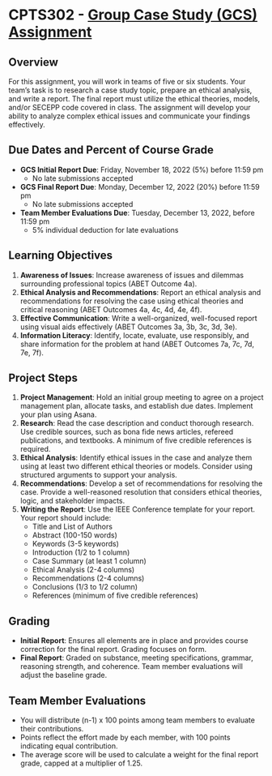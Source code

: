 # CPTS302 - [Group Case Study (GCS) Assignment](https://github.com/MarkShinozaki/CPTS302-ProfessionalSkillsInComputing-Engineering/blob/Initial-Final-Report/gcs_assign.pdf)

## Overview
For this assignment, you will work in teams of five or six students. Your team’s task is to research a case study topic, prepare an ethical analysis, and write a report. The final report must utilize the ethical theories, models, and/or SECEPP code covered in class. The assignment will develop your ability to analyze complex ethical issues and communicate your findings effectively.

## Due Dates and Percent of Course Grade
- **GCS Initial Report Due**: Friday, November 18, 2022 (5%) before 11:59 pm
  - No late submissions accepted
- **GCS Final Report Due**: Monday, December 12, 2022 (20%) before 11:59 pm
  - No late submissions accepted
- **Team Member Evaluations Due**: Tuesday, December 13, 2022, before 11:59 pm
  - 5% individual deduction for late evaluations

## Learning Objectives
1. **Awareness of Issues**: Increase awareness of issues and dilemmas surrounding professional topics (ABET Outcome 4a).
2. **Ethical Analysis and Recommendations**: Report an ethical analysis and recommendations for resolving the case using ethical theories and critical reasoning (ABET Outcomes 4a, 4c, 4d, 4e, 4f).
3. **Effective Communication**: Write a well-organized, well-focused report using visual aids effectively (ABET Outcomes 3a, 3b, 3c, 3d, 3e).
4. **Information Literacy**: Identify, locate, evaluate, use responsibly, and share information for the problem at hand (ABET Outcomes 7a, 7c, 7d, 7e, 7f).

## Project Steps
1. **Project Management**: Hold an initial group meeting to agree on a project management plan, allocate tasks, and establish due dates. Implement your plan using Asana.
2. **Research**: Read the case description and conduct thorough research. Use credible sources, such as bona fide news articles, refereed publications, and textbooks. A minimum of five credible references is required.
3. **Ethical Analysis**: Identify ethical issues in the case and analyze them using at least two different ethical theories or models. Consider using structured arguments to support your analysis.
4. **Recommendations**: Develop a set of recommendations for resolving the case. Provide a well-reasoned resolution that considers ethical theories, logic, and stakeholder impacts.
5. **Writing the Report**: Use the IEEE Conference template for your report. Your report should include:
   - Title and List of Authors
   - Abstract (100-150 words)
   - Keywords (3-5 keywords)
   - Introduction (1/2 to 1 column)
   - Case Summary (at least 1 column)
   - Ethical Analysis (2-4 columns)
   - Recommendations (2-4 columns)
   - Conclusions (1/3 to 1/2 column)
   - References (minimum of five credible references)

## Grading
- **Initial Report**: Ensures all elements are in place and provides course correction for the final report. Grading focuses on form.
- **Final Report**: Graded on substance, meeting specifications, grammar, reasoning strength, and coherence. Team member evaluations will adjust the baseline grade.

## Team Member Evaluations
- You will distribute (n-1) x 100 points among team members to evaluate their contributions.
- Points reflect the effort made by each member, with 100 points indicating equal contribution.
- The average score will be used to calculate a weight for the final report grade, capped at a multiplier of 1.25.


